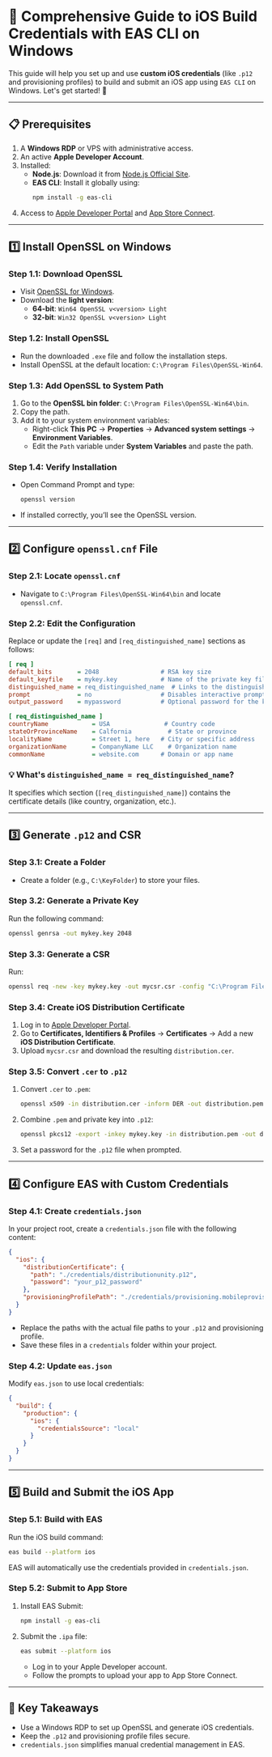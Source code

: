 # **🚀 Comprehensive Guide to iOS Build Credentials with EAS CLI on Windows**

This guide will help you set up and use **custom iOS credentials** (like `.p12` and provisioning profiles) to build and submit an iOS app using `EAS CLI` on Windows. Let's get started! 🌟

---

## **📋 Prerequisites**
1. A **Windows RDP** or VPS with administrative access.
2. An active **Apple Developer Account**.
3. Installed:
   - **Node.js**: Download it from [Node.js Official Site](https://nodejs.org/).
   - **EAS CLI**: Install it globally using:
     ```bash
     npm install -g eas-cli
     ```
4. Access to [Apple Developer Portal](https://developer.apple.com/) and [App Store Connect](https://appstoreconnect.apple.com/).

---

## **1️⃣ Install OpenSSL on Windows**
### **Step 1.1: Download OpenSSL**
- Visit [OpenSSL for Windows](https://slproweb.com/products/Win32OpenSSL.html).
- Download the **light version**:
  - **64-bit**: `Win64 OpenSSL v<version> Light`
  - **32-bit**: `Win32 OpenSSL v<version> Light`

### **Step 1.2: Install OpenSSL**
- Run the downloaded `.exe` file and follow the installation steps.
- Install OpenSSL at the default location: `C:\Program Files\OpenSSL-Win64`.

### **Step 1.3: Add OpenSSL to System Path**
1. Go to the **OpenSSL bin folder**: `C:\Program Files\OpenSSL-Win64\bin`.
2. Copy the path.
3. Add it to your system environment variables:
   - Right-click **This PC** → **Properties** → **Advanced system settings** → **Environment Variables**.
   - Edit the `Path` variable under **System Variables** and paste the path.

### **Step 1.4: Verify Installation**
- Open Command Prompt and type:
  ```bash
  openssl version
  ```
- If installed correctly, you’ll see the OpenSSL version.

---

## **2️⃣ Configure `openssl.cnf` File**
### **Step 2.1: Locate `openssl.cnf`**
- Navigate to `C:\Program Files\OpenSSL-Win64\bin` and locate `openssl.cnf`.

### **Step 2.2: Edit the Configuration**
Replace or update the `[req]` and `[req_distinguished_name]` sections as follows:

```ini
[ req ]
default_bits       = 2048                 # RSA key size
default_keyfile    = mykey.key            # Name of the private key file
distinguished_name = req_distinguished_name  # Links to the distinguished_name section
prompt             = no                   # Disables interactive prompts
output_password    = mypassword           # Optional password for the key

[ req_distinguished_name ]
countryName            = USA               # Country code
stateOrProvinceName    = Calfornia          # State or province
localityName           = Street 1, here   # City or specific address
organizationName       = CompanyName LLC    # Organization name
commonName             = website.com      # Domain or app name
```

### **💡 What's `distinguished_name = req_distinguished_name`?**
It specifies which section (`[req_distinguished_name]`) contains the certificate details (like country, organization, etc.).

---

## **3️⃣ Generate `.p12` and CSR**
### **Step 3.1: Create a Folder**
- Create a folder (e.g., `C:\KeyFolder`) to store your files.

### **Step 3.2: Generate a Private Key**
Run the following command:
```bash
openssl genrsa -out mykey.key 2048
```

### **Step 3.3: Generate a CSR**
Run:
```bash
openssl req -new -key mykey.key -out mycsr.csr -config "C:\Program Files\OpenSSL-Win64\bin\openssl.cnf"
```

### **Step 3.4: Create iOS Distribution Certificate**
1. Log in to [Apple Developer Portal](https://developer.apple.com/).
2. Go to **Certificates, Identifiers & Profiles** → **Certificates** → Add a new **iOS Distribution Certificate**.
3. Upload `mycsr.csr` and download the resulting `distribution.cer`.

### **Step 3.5: Convert `.cer` to `.p12`**
1. Convert `.cer` to `.pem`:
   ```bash
   openssl x509 -in distribution.cer -inform DER -out distribution.pem -outform PEM
   ```
2. Combine `.pem` and private key into `.p12`:
   ```bash
   openssl pkcs12 -export -inkey mykey.key -in distribution.pem -out distributionunity.p12
   ```
3. Set a password for the `.p12` file when prompted.

---

## **4️⃣ Configure EAS with Custom Credentials**
### **Step 4.1: Create `credentials.json`**
In your project root, create a `credentials.json` file with the following content:

```json
{
  "ios": {
    "distributionCertificate": {
      "path": "./credentials/distributionunity.p12",
      "password": "your_p12_password"
    },
    "provisioningProfilePath": "./credentials/provisioning.mobileprovision"
  }
}
```

- Replace the paths with the actual file paths to your `.p12` and provisioning profile.
- Save these files in a `credentials` folder within your project.

### **Step 4.2: Update `eas.json`**
Modify `eas.json` to use local credentials:
```json
{
  "build": {
    "production": {
      "ios": {
        "credentialsSource": "local"
      }
    }
  }
}
```

---

## **5️⃣ Build and Submit the iOS App**
### **Step 5.1: Build with EAS**
Run the iOS build command:
```bash
eas build --platform ios
```

EAS will automatically use the credentials provided in `credentials.json`.

### **Step 5.2: Submit to App Store**
1. Install EAS Submit:
   ```bash
   npm install -g eas-cli
   ```
2. Submit the `.ipa` file:
   ```bash
   eas submit --platform ios
   ```
   - Log in to your Apple Developer account.
   - Follow the prompts to upload your app to App Store Connect.

---

## **🎯 Key Takeaways**
- Use a Windows RDP to set up OpenSSL and generate iOS credentials.
- Keep the `.p12` and provisioning profile files secure.
- `credentials.json` simplifies manual credential management in EAS.
